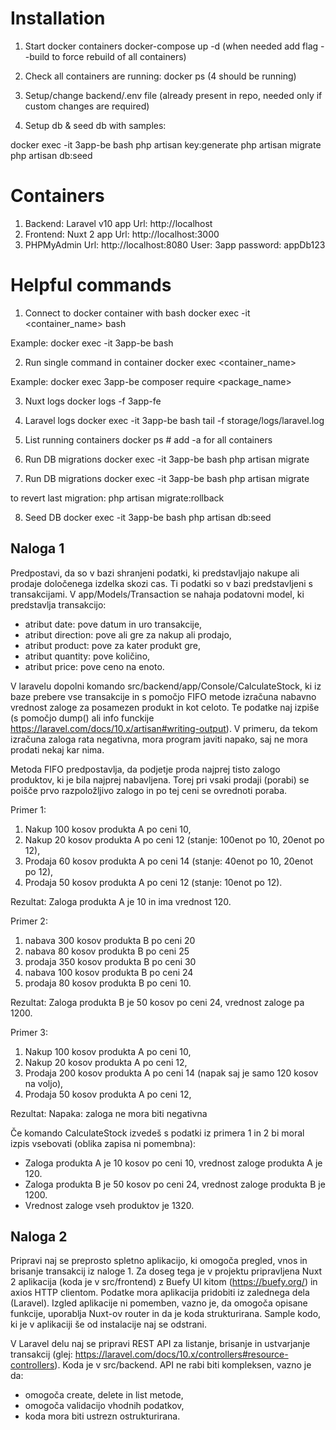 # Installation

1. Start docker containers
   docker-compose up -d (when needed add flag --build to force rebuild of all containers)

2. Check all containers are running: docker ps (4 should be running)

3. Setup/change backend/.env file (already present in repo, needed only if custom changes are required)

4. Setup db & seed db with samples:

docker exec -it 3app-be bash
php artisan key:generate
php artisan migrate
php artisan db:seed

# Containers

1. Backend: Laravel v10 app
   Url: http://localhost
2. Frontend: Nuxt 2 app
   Url: http://localhost:3000
3. PHPMyAdmin
   Url: http://localhost:8080
   User: 3app
   password: appDb123

# Helpful commands

1. Connect to docker container with bash
   docker exec -it <container_name> bash

Example:
docker exec -it 3app-be bash

2. Run single command in container
   docker exec <container_name> <command>

Example:
docker exec 3app-be composer require <package_name>

3. Nuxt logs
   docker logs -f 3app-fe

4. Laravel logs
   docker exec -it 3app-be bash
   tail -f storage/logs/laravel.log

5. List running containers
   docker ps # add -a for all containers

6. Run DB migrations
   docker exec -it 3app-be bash
   php artisan migrate

7. Run DB migrations
   docker exec -it 3app-be bash
   php artisan migrate

to revert last migration:
php artisan migrate:rollback

8. Seed DB
   docker exec -it 3app-be bash
   php artisan db:seed

## Naloga 1

Predpostavi, da so v bazi shranjeni podatki, ki predstavljajo nakupe ali prodaje določenega izdelka skozi cas. Ti podatki so v bazi predstavljeni s transakcijami.
V app/Models/Transaction se nahaja podatovni model, ki predstavlja transakcijo:

- atribut date: pove datum in uro transakcije,
- atribut direction: pove ali gre za nakup ali prodajo,
- atribut product: pove za kater produkt gre,
- atribut quantity: pove količino,
- atribut price: pove ceno na enoto.

V laravelu dopolni komando src/backend/app/Console/CalculateStock, ki iz baze prebere vse transakcije in s pomočjo FIFO metode izračuna nabavno vrednost zaloge za posamezen produkt in kot celoto. Te podatke naj izpiše (s pomočjo dump() ali info funckije https://laravel.com/docs/10.x/artisan#writing-output). V primeru, da tekom izračuna zaloga rata negativna, mora program javiti napako, saj ne mora prodati nekaj kar nima.

Metoda FIFO predpostavlja, da podjetje proda najprej tisto zalogo produktov, ki je bila
najprej nabavljena. Torej pri vsaki prodaji (porabi) se poišče prvo razpoložljivo zalogo in po
tej ceni se ovrednoti poraba.

Primer 1:

1. Nakup 100 kosov produkta A po ceni 10,
2. Nakup 20 kosov produkta A po ceni 12 (stanje: 100enot po 10, 20enot po 12),
3. Prodaja 60 kosov produkta A po ceni 14 (stanje: 40enot po 10, 20enot po 12),
4. Prodaja 50 kosov produkta A po ceni 12 (stanje: 10enot po 12).

Rezultat: Zaloga produkta A je 10 in ima vrednost 120.

Primer 2:

1. nabava 300 kosov produkta B po ceni 20
2. nabava 80 kosov produkta B po ceni 25
3. prodaja 350 kosov produkta B po ceni 30
4. nabava 100 kosov produkta B po ceni 24
5. prodaja 80 kosov produkta B po ceni 10.

Rezultat: Zaloga produkta B je 50 kosov po ceni 24, vrednost zaloge pa 1200.

Primer 3:

1. Nakup 100 kosov produkta A po ceni 10,
2. Nakup 20 kosov produkta A po ceni 12,
3. Prodaja 200 kosov produkta A po ceni 14 (napak saj je samo 120 kosov na voljo),
4. Prodaja 50 kosov produkta A po ceni 12,

Rezultat: Napaka: zaloga ne mora biti negativna

Če komando CalculateStock izvedeš s podatki iz primera 1 in 2 bi moral izpis vsebovati (oblika zapisa ni pomembna):

- Zaloga produkta A je 10 kosov po ceni 10, vrednost zaloge produkta A je 120.
- Zaloga produkta B je 50 kosov po ceni 24, vrednost zaloge produkta B je 1200.
- Vrednost zaloge vseh produktov je 1320.

## Naloga 2

Pripravi naj se preprosto spletno aplikacijo, ki omogoča pregled, vnos in brisanje transakcij iz naloge 1. Za doseg tega je v projektu pripravljena Nuxt 2 aplikacija (koda je v src/frontend) z Buefy UI kitom (https://buefy.org/) in axios HTTP clientom. Podatke mora aplikacija pridobiti iz zalednega dela (Laravel). Izgled aplikacije ni pomemben, vazno je, da omogoča opisane funkcije, uporablja Nuxt-ov router in da je koda strukturirana. Sample kodo, ki je v aplikaciji še od instalacije naj se odstrani.

V Laravel delu naj se pripravi REST API za listanje, brisanje in ustvarjanje transakcij (glej:
https://laravel.com/docs/10.x/controllers#resource-controllers). Koda je v src/backend. API ne rabi biti kompleksen, vazno je da:

- omogoča create, delete in list metode,
- omogoča validacijo vhodnih podatkov,
- koda mora biti ustrezn ostrukturirana.

